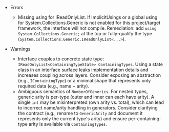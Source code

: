 - Errors
  - Missing using for IReadOnlyList. If ImplicitUsings or a global using for System.Collections.Generic is not enabled for this project/target framework, the interface will not compile. Remediation: add `using System.Collections.Generic;` at the top or fully-qualify the type (`System.Collections.Generic.IReadOnlyList<...>`).

- Warnings
  - Interface couples to concrete state type: `IReadOnlyList<ContainingTypeState> ContainingTypes`. Using a state class in an interface surface leaks implementation details and increases coupling across layers. Consider exposing an abstraction (e.g., `IContainingType`) or a minimal shape that represents only required data (e.g., name + arity).
  - Ambiguous semantics of `NumberOfGenerics`. For nested types, generic arity is per-type (outer and inner can each have arity). A single `int` may be misinterpreted (own arity vs. total), which can lead to incorrect name/arity handling in generators. Consider clarifying the contract (e.g., rename to `GenericArity` and document it represents only the current type's arity) and ensure per-containing-type arity is available via `ContainingTypes`.

